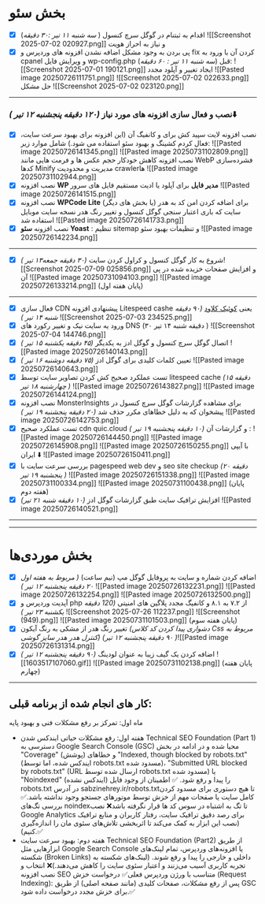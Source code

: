 # بخش سئو

- [x] اقدام به ثبتنام در گوگل سرچ کنسول ( *سه شنبه ۱۱ تیر :۳۰ دقیقه*) ![[Screenshot 2025-07-02 020927.png]] و نیاز به احراز هویت
- [x]  پی بردن به وجود مشکل اضافه نشدن افزونه های وردپرس و fix کردن آن با ورود به cpanel  و ویرایش فایل wp-config.php (*سه شنبه ۱۱ تیر : ۶۰ دقیقه*)
قبل:  ![[Screenshot 2025-07-01 190121.png]] ایجاد تغییر و آپلود مجدد ![[Pasted image 20250726111751.png]]  ![[Screenshot 2025-07-02 022633.png]] 
حل مشکل ![[Screenshot 2025-07-02 023120.png]]
---
### نصب و فعال سازی افزونه های مورد نیاز  *(۱۲۰ دقیقه پنجشنبه ۱۲ تیر )*⬇️
- [x] نصب افزونه لایت سپید کش برای و کانفیگ آن (این افزونه برای بهبود سرعت سایت، فعال کردم کشینگ و بهبود سئو استفاده می شود.) شامل موارد زیر:
![[Pasted image 20250726141345.png]] ![[Pasted image 20250731102809.png]]
	 نصب افزونه کاهش خودکار حجم عکس ها و فرمت هایی مانند WebP
	فشرده‌سازی کدها Minify
	مدیریت و محدودیت crawlerها ![[Pasted image 20250731102944.png]]
- [x] نصب افزونه **WP مدیر فایل** برای آپلود یا ادیت مستقیم فایل های سرور ![[Pasted image 20250726141515.png]]
- [x] نصب افزونه **WPCode Lite** برای اضافه کردن امن کد به هدر  (یا بخش های دیگر) سایت که باری اعتبار سنجی گوگل کنسول و تغییر رنگ هدر نسخه سایت موبایل استفاده شد ![[Pasted image 20250726141733.png]] 
- [x] نصب افزونه **سئو Yoast** : تنظیم sitemap و تنظیمات بهبود سئو  ![[Pasted image 20250726142234.png]]
---
- [x] شروع به کار گوگل کنسول و کراول کردن سایت *(۳۰ دقیقه جمعه۱۳ تیر )*![[Screenshot 2025-07-09 025856.png]] و افزایش صفحات خزیده شده در پی آن ![[Pasted image 20250731094103.png]] ![[Pasted image 20250726133214.png]]
(پایان هفته اول)
---

- [x] فعال سازی CDN پیشنهادی افزونه Litespeed cashe یعنی [کوئیک کلاود](http://my.quic.cloud/) *(۹۰ دقیقه شنبه ۱۴ تیر )* ![[Screenshot 2025-07-03 234525.png]]
- [x] ورود یه سایت نیک و تغییر رکورد های DNS (۳۰ دقیقه شنبه ۱۴ تیر )  ![[Screenshot 2025-07-04 144746.png]] 
- [x] اتصال گوگل سرچ کنسول و گوگل ادز به یکدیگر *(۴۵ دقیقه یکشنبه ۱۵ تیر )* ![[Pasted image 20250726140143.png]]
- [x] تعیین کلمات کلیدی برای گوگل ادز  *(۷۵ دقیقه دوشنبه ۱۶ تیر )* ![[Pasted image 20250726140643.png]]
- [x] تست عملکرد صحیح کش کردن تصاویر سایت توسط litespeed cache  *(۱۵ دقیقه چهارشنبه ۱۸ تیر )* ![[Pasted image 20250726143827.png]] ![[Pasted image 20250726144124.png]] 
- [x] نصب افزونه MonsterInsights برای مشاهده گزارشات گوگل سرچ کنسول در پیشخوان که به دلیل خطاهای مکرر حذف شد *(۲۰ دقیقه پنجشنبه ۱۹ تیر )* ![[Pasted image 20250726142753.png]] 
- [x] تست عملکرد صحیح cdn quic.cloud و گزارشات آن *(۱۰ دقیقه پنجشنبه ۱۹ تیر )* : ![[Pasted image 20250726144450.png]] ![[Pasted image 20250726145908.png]] ![[Pasted image 20250726150255.png]] با آیپی ایران ⬇️ ![[Pasted image 20250726150411.png]]
- [x] بررسی سرعت سایت با pagespeed web dev و seo site checkup *(۲۰ دقیقه پنجشنبه ۱۹ تیر )* ![[Pasted image 20250726151338.png]] ![[Pasted image 20250731100334.png]] ![[Pasted image 20250731100438.png]]
(پایان هفته دوم)
- [x] افزایش ترافیک سایت طبق گزارشات گوگل ادز *(۱۰ دقیقه شنبه ۲۱ تیر)* ![[Pasted image 20250726140521.png]]
---
---
# بخش موردی‌ها
- [x] اضافه کردن شماره و سایت به پروفایل گوگل مپ (نیم ساعت) *( مربوط به هفته اول ۲۰ دقیقه پنجشنبه ۱۲ تیر )* ![[Pasted image 20250726132231.png]] ![[Pasted image 20250726132254.png]]
![[Pasted image 20250726132500.png]]
- [x] آپدیت وردپرس و  php از ۷.۲ به ۸.۱ و کانفیگ مجدد پلاگین های امنیتی  *(120 دقیقه یکشنبه ۲۳ تیر )* ![[Screenshot 2025-07-26 112237.png]] ![[Screenshot (949).png]] ![[Pasted image 20250731101503.png]]
(پایان هفته سوم)
- [x] تغییر رنگ هدر از مشکی به رنگ آیکون *(دشواری پیدا کردن کد کلاس Css مربوط به کنترل هدر هدر سایز گوشی)* *(۹۰ دقیقه پنجشنبه ۱۲ تیر )*![[Pasted image 20250726131314.png]]
- [x]  اضافه کردن یک گیف زیبا به عنوان لودینگ *(۹۰ دقیقه پنجشنبه ۱۲ تیر )* ![[1603517107060.gif]] ![[Pasted image 20250731102138.png]]
(پایان هفته چهارم)
---

 ## کار های انجام شده از برنامه قبلی:
ماه اول: تمرکز بر رفع مشکلات فنی و بهبود پایه

- هفته اول: رفع مشکلات حیاتی ایندکس شدن Technical SEO Foundation (Part 1)
	دسترسی به Google Search Console (GSC) محیا شده و در ادامه در بخش "Coverage" (پوشش) و خطاهای "Indexed, though blocked by robots.txt" (ایندکس شده، اما توسط robots.txt مسدود شده)، "Submitted URL blocked by robots.txt" (URL ارسال شده توسط robots.txt مسدود شده) یا "Noindexed" (ایندکس نشده) را پیدا و رفع شود. ✅
	اطمینان از وجود فایل robots.txt در آدرس sabzinehrey.ir/robots.txtتا هیچ دستوری برای مسدود کردن کامل سایت یا صفحات مهم از خزش توسط موتورهای جستجو وجود نداشته باشد.✅
	بررسی تگ‌های noindexتا  تگ  به اشتباه در سوس کد ها قرار نگرفته باشد❌
	نصب Google Analytics برای رصد دقیق ترافیک سایت، رفتار کاربران و منابع ترافیک (نصب این ابزار به کمک می‌کند تا اثربخشی تلاش‌های سئوی مان را اندازه‌گیری کنیم).✅
- هفته دوم: بهبود سرعت سایت Technical SEO Foundation (Part2)
	از طریق ابزارهایی مثل Google Search Console یا افزونه‌های وردپرس، تمام لینک‌های شکسته (Broken Links) داخلی و خارجی را پیدا و رفع شوند. (لینک‌های شکسته به تجربه کاربری آسیب می‌زنند و اعتبار سئوی سایت را کاهش می‌دهند.)❌
	انتخاب و نصب افزونه SEO متناسب با ورژن وردپرس فعلی✅
	درخواست خزش (Request Indexing): پس از رفع مشکلات، صفحات کلیدی (مانند صفحه اصلی) از طریق GSC برای خزش مجدد درخواست داده شود.✅
